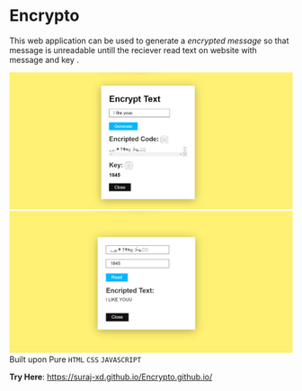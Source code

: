 # Encrypto

This web application can be used to generate a _encrypted message_ so that message is unreadable
untill the reciever read text on website with message and key .

![Demo](enc1.png)
![Demo](enc2.png)
<br>
Built upon Pure `HTML` `CSS` `JAVASCRIPT`

**Try Here**: https://suraj-xd.github.io/Encrypto.github.io/

